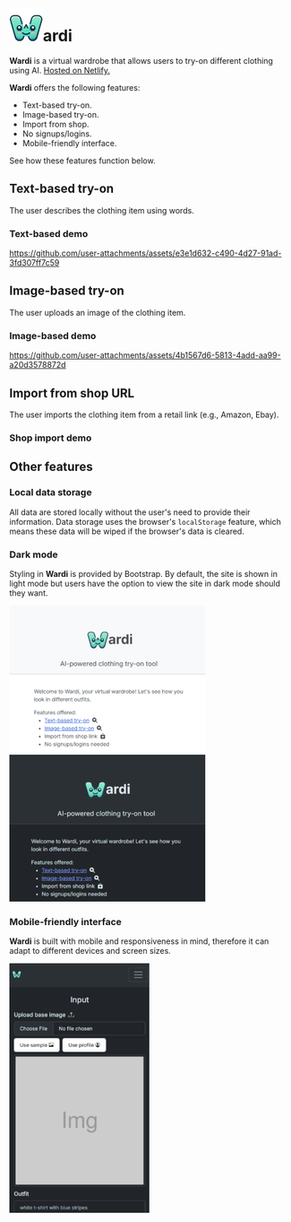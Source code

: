 # <img src="/public/icon2.png" width=60/>ardi

**Wardi** is a virtual wardrobe that allows users to try-on different clothing using AI. [Hosted on Netlify.](https://wwwardi.netlify.app/)

**Wardi** offers the following features:

- Text-based try-on.
- Image-based try-on.
- Import from shop.
- No signups/logins.
- Mobile-friendly interface.

See how these features function below.

## Text-based try-on

The user describes the clothing item using words.

### Text-based demo

https://github.com/user-attachments/assets/e3e1d632-c490-4d27-91ad-3fd307ff7c59

## Image-based try-on

The user uploads an image of the clothing item.

### Image-based demo

https://github.com/user-attachments/assets/4b1567d6-5813-4add-aa99-a20d3578872d

## Import from shop URL

The user imports the clothing item from a retail link (e.g., Amazon, Ebay).

### Shop import demo

## Other features

### Local data storage

All data are stored locally without the user's need to provide their information. Data storage uses the browser's `localStorage` feature, which means these data will be wiped if the browser's data is cleared.

### Dark mode

Styling in **Wardi** is provided by Bootstrap. By default, the site is shown in light mode but users have the option to view the site in dark mode should they want.

<a href="">
    <img src="/public/readme/light.png" width=350 />
</a>
<a href="">
    <img src="/public/readme/dark.png" width=350 />
</a>

### Mobile-friendly interface

**Wardi** is built with mobile and responsiveness in mind, therefore it can adapt to different devices and screen sizes.

<img src="/public/readme/mobile.png" width=250 />
